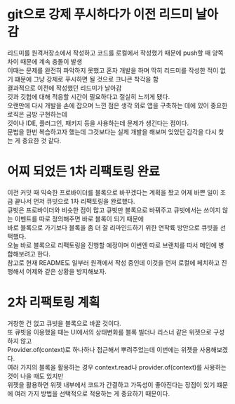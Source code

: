 # git으로 강제 푸시하다가 이전 리드미 날아감   
리드미를 원격저장소에서 작성하고 코드를 로컬에서 작성했기 때문에 push할 때 양쪽 차이 때문에 계속 충돌이 발생   
이때는 문제를 완전히 파악하지 못했고 혼자 개발을 하며 딱히 리드미를 작성한 적이 없기 떄문에 그냥 강제로 푸시하면 될 것으로 크나큰 착각을 함   
결과적으로 이전에 작성했던 리드미가 날아감   
깃과 깃헙에 대해 적응할 시간이 필요하다고 절실히 느끼게 됐다.   
오랜만에 다시 개발을 손에 잡으며 느낀 점은 생각 외로 앱을 구축하는 데에 있어 중요한 로직은 금방 구현하는데   
깃이나 IDE, 플러그인, 패키지 등을 사용하는데 문제가 생긴다는 점이다.   
문법을 한번 복습하고자 했는데 그것보다는 실제 개발을 해보며 잊었던 감각을 다시 찾는 게 중요한 것 같다.   
   
# 어찌 되었든 1차 리팩토링 완료   
이전 커밋 때 익숙한 프로바이더를 블록으로 바꾸겠다는 계획을 짰고 어제 바쁜 일이 조금 끝나서 먼저 큐빗으로 1차 리팩토링을 완료했다.   
큐빗은 프로바이더와 비슷한 점이 많고 큐빗만 블록으로 바꿔주고 큐빗에서는 쓰이지 않는 이벤트를 따로 정의해주면 바로 블록이 되기 때문에   
바로 블록으로 가기보다 블록을 좀 더 잘 리마인드하기 위한 연착륙 방안으로 큐빗을 선택했다.   
오늘 바로 블록으로 리팩토링을 진행할 예정이며 이번엔 따로 브랜치를 따서 메인에 병합해보려고 한다.   
참고로 현재 README도 일부러 원격에서 작성 중인데 이것을 먼저 로컬에 페치하고 진행해서 어제와 같은 상황을 방지해보자.

# 2차 리팩토링 계획   
거창한 건 없고 큐빗을 블록으로 바꿀 것이다.   
또 큐빗을 이용했을 때는 UI에서의 상태변화를 블록 빌더나 리스너 같은 위젯으로 구성하지 않고   
Provider.of(context)로 하나하나 접근해서 뿌려주었는데 이번에는 위젯을 사용해보겠다.   
여러 가지의 블록을 활용하는 경우 context.read나 provider.of(context)를 사용하는 것이 나을 때도 있지만   
위젯을 활용하면 위젯 내부에서 코드가 간결하고 가독성이 좋아진다는 장점이 있기 떄문에 여러 가지 방법을 선택적으로 적용하는 게 중요하기 때문이다.
